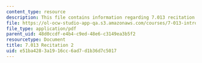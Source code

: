 ```yaml
---
content_type: resource
description: This file contains information regarding 7.013 recitation 2.
file: https://ol-ocw-studio-app-qa.s3.amazonaws.com/courses/7-013-introductory-biology-spring-2013/e51ba4283a1916cc6ad7d1b36d7c5017_MIT7_013S12_Recitation_2.pdf
file_type: application/pdf
parent_uid: 48d0ccdf-e4b4-c9ed-48e6-c3149ea3b5f2
resourcetype: Document
title: 7.013 Recitation 2
uid: e51ba428-3a19-16cc-6ad7-d1b36d7c5017
---
```

